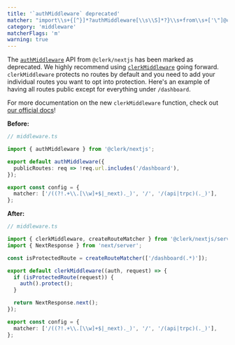 ```yaml
---
title: '`authMiddleware` deprecated'
matcher: "import\\s+{[^}]*?authMiddleware[\\s\\S]*?}\\s+from\\s+['\"]@clerk\\/nextjs[\\s\\S]*?['\"]"
category: 'middleware'
matcherFlags: 'm'
warning: true
---
```


The [`authMiddleware`](https://clerk.com/docs/references/nextjs/auth-middleware) API from `@clerk/nextjs` has been marked as deprecated. We highly recommend using [`clerkMiddleware`](https://beta.clerk.com/docs/references/nextjs/clerk-middleware) going forward. `clerkMiddleware` protects no routes by default and you need to add your individual routes you want to opt into protection. Here's an example of having all routes public except for everything under `/dashboard`.

For more documentation on the new `clerkMiddleware` function, check out [our official docs](https://beta.clerk.com/docs/references/nextjs/clerk-middleware)!

**Before:**

```ts
// middleware.ts

import { authMiddleware } from '@clerk/nextjs';

export default authMiddleware({
  publicRoutes: req => !req.url.includes('/dashboard'),
});

export const config = {
  matcher: ['/((?!.+\\.[\\w]+$|_next)._)', '/', '/(api|trpc)(._)'],
};
```

**After:**

```ts
// middleware.ts

import { clerkMiddleware, createRouteMatcher } from '@clerk/nextjs/server';
import { NextResponse } from 'next/server';

const isProtectedRoute = createRouteMatcher(['/dashboard(.*)']);

export default clerkMiddleware((auth, request) => {
  if (isProtectedRoute(request)) {
    auth().protect();
  }

  return NextResponse.next();
});

export const config = {
  matcher: ['/((?!.+\\.[\\w]+$|_next)._)', '/', '/(api|trpc)(._)'],
};
```
